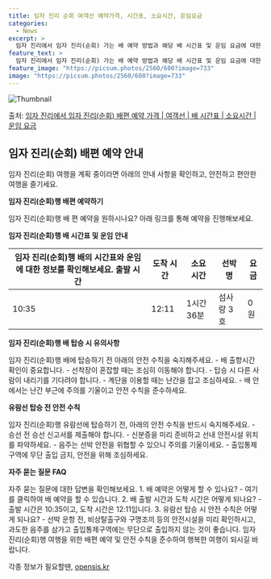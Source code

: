 ```yaml
---
title: 임자 진리 순회 여객선 예약가격, 시간표, 소요시간, 운임요금
categories:
  - News
excerpt: >
  임자 진리에서 임자 진리(순회) 가는 배 예약 방법과 해당 배 시간표 및 운임 요금에 대한 가격 정보를 안내 드리겠습니다. 안전하고 재밋는 임자 진리(순회)행 여행을 위해 아래 정보 참고하시기 바랍니다. 임자 진리(순회)행 배편 예약하기 👈 클릭임자 진리에서 임자 진리(순회)행 배 시간표출발 시간도착 시간소요 시간선박명요금10:3512:111시간 36분섬사랑 3호0원임자 진리(순회)행 배편 예약하기 👈 클릭임자 진리에서 임자 진리(순회)행 여객선 탑승 시 이용수칙임자 진리에서 임자 진리(순회)행 배 출항시간 및 탑승 시 안전 수칙 1) 배 출항시간 확인이 중요합니다. 미리 매표소로 가서 충분한 여유시간을 갖고 배에 탑승하세요. 2) 선착장이 혼잡할 때는 조심히 이동해주세요. 3) 탑승 시 다른 사람이 내..
feature_text: >
  임자 진리에서 임자 진리(순회) 가는 배 예약 방법과 해당 배 시간표 및 운임 요금에 대한 가격 정보를 안내 드리겠습니다. 안전하고 재밋는 임자 진리(순회)행 여행을 위해 아래 정보 참고하시기 바랍니다. 임자 진리(순회)행 배편 예약하기 👈 클릭임자 진리에서 임자 진리(순회)행 배 시간표출발 시간도착 시간소요 시간선박명요금10:3512:111시간 36분섬사랑 3호0원임자 진리(순회)행 배편 예약하기 👈 클릭임자 진리에서 임자 진리(순회)행 여객선 탑승 시 이용수칙임자 진리에서 임자 진리(순회)행 배 출항시간 및 탑승 시 안전 수칙 1) 배 출항시간 확인이 중요합니다. 미리 매표소로 가서 충분한 여유시간을 갖고 배에 탑승하세요. 2) 선착장이 혼잡할 때는 조심히 이동해주세요. 3) 탑승 시 다른 사람이 내..
feature_image: "https://picsum.photos/2560/600?image=733"
image: "https://picsum.photos/2560/600?image=733"
---
```


![Thumbnail](https://img1.daumcdn.net/thumb/R800x0/?scode=mtistory2&fname=https%3A%2F%2Fblog.kakaocdn.net%2Fdn%2FcySqU1%2FbtsHDxgJnAK%2Fock3GWKn3zIdPogJixhkkk%2Fimg.webp)

<p>출처: <a href="https://opensis.kr/entry/%EC%9E%84%EC%9E%90-%EC%A7%84%EB%A6%AC%EC%97%90%EC%84%9C-%EC%9E%84%EC%9E%90-%EC%A7%84%EB%A6%AC%EC%88%9C%ED%9A%8C-%EB%B0%B0%ED%8E%B8-%EC%98%88%EC%95%BD-%EA%B0%80%EA%B2%A9-%EC%97%AC%EA%B0%9D%EC%84%A0-%EB%B0%B0-%EC%8B%9C%EA%B0%84%ED%91%9C-%EC%86%8C%EC%9A%94%EC%8B%9C%EA%B0%84-%EC%9A%B4%EC%9E%84-%EC%9A%94%EA%B8%88" rel="dofollow">임자 진리에서 임자 진리(순회) 배편 예약 가격 | 여객선 | 배 시간표 | 소요시간 | 운임 요금</a> </p>

## 임자 진리(순회) 배편 예약 안내

임자 진리(순회) 여행을 계획 중이라면 아래의 안내 사항을 확인하고, 안전하고 편안한 여행을 즐기세요.

**임자 진리(순회)행 배편 예약하기**

임자 진리(순회)행 배 편 예약을 원하시나요? 아래 링크를 통해 예약을 진행해보세요.

**임자 진리(순회)행 배 시간표 및 운임 안내**

임자 진리(순회)행 배의 시간표와 운임에 대한 정보를 확인해보세요.  **출발 시간** | **도착 시간** | **소요 시간** | **선박명** | **요금**  
---|---|---|---|---  
10:35 | 12:11 | 1시간 36분 | 섬사랑 3호 | 0원  
  
**임자 진리(순회)행 배 탑승 시 유의사항**

임자 진리(순회)행 배에 탑승하기 전 아래의 안전 수칙을 숙지해주세요. \- 배 출항시간 확인이 중요합니다. \- 선착장이 혼잡할 때는
조심히 이동해야 합니다. \- 탑승 시 다른 사람이 내리기를 기다려야 합니다. \- 계단을 이용할 때는 난간을 잡고 조심하세요. \- 배
안에서는 난간 부근에 주의를 기울이고 안전 수칙을 준수하세요.

**유람선 탑승 전 안전 수칙**

임자 진리(순회)행 유람선에 탑승하기 전, 아래의 안전 수칙을 반드시 숙지해주세요. \- 승선 전 승선 신고서를 제출해야 합니다. \-
신분증을 미리 준비하고 선내 안전시설 위치를 파악하세요. \- 음주는 선박 안전을 위협할 수 있으니 주의를 기울이세요. \- 출입통제구역에
무단 출입 금지, 안전을 위해 조심하세요.

**자주 묻는 질문 FAQ**

자주 묻는 질문에 대한 답변을 확인해보세요. 1\. 배 예약은 어떻게 할 수 있나요? \- 여기를 클릭하여 배 예약을 할 수 있습니다.
2\. 배 출발 시간과 도착 시간은 어떻게 되나요? \- 출발 시간은 10:35이고, 도착 시간은 12:11입니다. 3\. 유람선 탑승 시
안전 수칙은 어떻게 되나요? \- 선박 운항 전, 비상탈출구와 구명조끼 등의 안전시설을 미리 확인하시고, 과도한 음주를 삼가고
출입통제구역에는 무단으로 출입하지 않는 것이 좋습니다. 임자 진리(순회)행 여행을 위한 배편 예약 및 안전 수칙을 준수하여 행복한 여행이
되시길 바랍니다.

 

각종 정보가 필요할땐, <a href="https://opensis.kr" rel="dofollow">opensis.kr</a>


